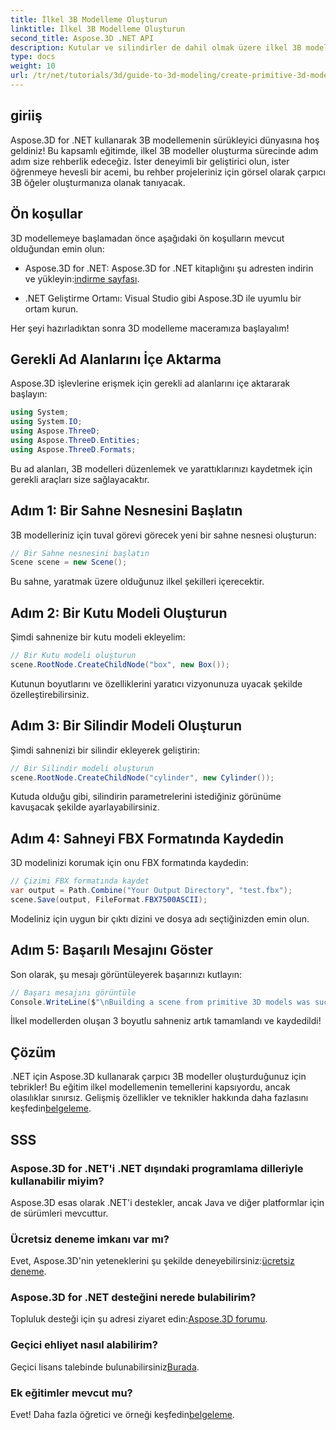 ```yaml
---
title: İlkel 3B Modelleme Oluşturun
linktitle: İlkel 3B Modelleme Oluşturun
second_title: Aspose.3D .NET API
description: Kutular ve silindirler de dahil olmak üzere ilkel 3B modelleri nasıl oluşturacağınızı ve özelleştireceğinizi ve bunları FBX formatında zahmetsizce nasıl kaydedeceğinizi öğrenin.
type: docs
weight: 10
url: /tr/net/tutorials/3d/guide-to-3d-modeling/create-primitive-3d-modeling/
---
```

## giriiş

Aspose.3D for .NET kullanarak 3B modellemenin sürükleyici dünyasına hoş geldiniz! Bu kapsamlı eğitimde, ilkel 3B modeller oluşturma sürecinde adım adım size rehberlik edeceğiz. İster deneyimli bir geliştirici olun, ister öğrenmeye hevesli bir acemi, bu rehber projeleriniz için görsel olarak çarpıcı 3B öğeler oluşturmanıza olanak tanıyacak.

## Ön koşullar

3D modellemeye başlamadan önce aşağıdaki ön koşulların mevcut olduğundan emin olun:

-  Aspose.3D for .NET: Aspose.3D for .NET kitaplığını şu adresten indirin ve yükleyin:[indirme sayfası](https://releases.aspose.com/3d/net/).
  
- .NET Geliştirme Ortamı: Visual Studio gibi Aspose.3D ile uyumlu bir ortam kurun.

Her şeyi hazırladıktan sonra 3D modelleme maceramıza başlayalım!

## Gerekli Ad Alanlarını İçe Aktarma

Aspose.3D işlevlerine erişmek için gerekli ad alanlarını içe aktararak başlayın:

```csharp
using System;
using System.IO;
using Aspose.ThreeD;
using Aspose.ThreeD.Entities;
using Aspose.ThreeD.Formats;
```

Bu ad alanları, 3B modelleri düzenlemek ve yarattıklarınızı kaydetmek için gerekli araçları size sağlayacaktır.

## Adım 1: Bir Sahne Nesnesini Başlatın

3B modelleriniz için tuval görevi görecek yeni bir sahne nesnesi oluşturun:

```csharp
// Bir Sahne nesnesini başlatın
Scene scene = new Scene();
```

Bu sahne, yaratmak üzere olduğunuz ilkel şekilleri içerecektir.

## Adım 2: Bir Kutu Modeli Oluşturun

Şimdi sahnenize bir kutu modeli ekleyelim:

```csharp
// Bir Kutu modeli oluşturun
scene.RootNode.CreateChildNode("box", new Box());
```

Kutunun boyutlarını ve özelliklerini yaratıcı vizyonunuza uyacak şekilde özelleştirebilirsiniz.

## Adım 3: Bir Silindir Modeli Oluşturun

Şimdi sahnenizi bir silindir ekleyerek geliştirin:

```csharp
// Bir Silindir modeli oluşturun
scene.RootNode.CreateChildNode("cylinder", new Cylinder());
```

Kutuda olduğu gibi, silindirin parametrelerini istediğiniz görünüme kavuşacak şekilde ayarlayabilirsiniz.

## Adım 4: Sahneyi FBX Formatında Kaydedin

3D modelinizi korumak için onu FBX formatında kaydedin:

```csharp
// Çizimi FBX formatında kaydet
var output = Path.Combine("Your Output Directory", "test.fbx");
scene.Save(output, FileFormat.FBX7500ASCII);
```

Modeliniz için uygun bir çıktı dizini ve dosya adı seçtiğinizden emin olun.

## Adım 5: Başarılı Mesajını Göster

Son olarak, şu mesajı görüntüleyerek başarınızı kutlayın:

```csharp
// Başarı mesajını görüntüle
Console.WriteLine($"\nBuilding a scene from primitive 3D models was successful.\nFile saved at {output}");
```

İlkel modellerden oluşan 3 boyutlu sahneniz artık tamamlandı ve kaydedildi!

## Çözüm

 .NET için Aspose.3D kullanarak çarpıcı 3B modeller oluşturduğunuz için tebrikler! Bu eğitim ilkel modellemenin temellerini kapsıyordu, ancak olasılıklar sınırsız. Gelişmiş özellikler ve teknikler hakkında daha fazlasını keşfedin[belgeleme](https://reference.aspose.com/3d/net/).

## SSS

### Aspose.3D for .NET'i .NET dışındaki programlama dilleriyle kullanabilir miyim?

Aspose.3D esas olarak .NET'i destekler, ancak Java ve diğer platformlar için de sürümleri mevcuttur.

### Ücretsiz deneme imkanı var mı?

 Evet, Aspose.3D'nin yeteneklerini şu şekilde deneyebilirsiniz:[ücretsiz deneme](https://releases.aspose.com/).

### Aspose.3D for .NET desteğini nerede bulabilirim?

Topluluk desteği için şu adresi ziyaret edin:[Aspose.3D forumu](https://forum.aspose.com/c/3d/18).

### Geçici ehliyet nasıl alabilirim?

 Geçici lisans talebinde bulunabilirsiniz[Burada](https://purchase.conholdate.com/temporary-license/).

### Ek eğitimler mevcut mu?

 Evet! Daha fazla öğretici ve örneği keşfedin[belgeleme](https://reference.aspose.com/3d/net/).